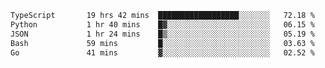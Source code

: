 <!--START_SECTION:waka-->

```txt
TypeScript       19 hrs 42 mins  ██████████████████░░░░░░░   72.18 %
Python           1 hr 40 mins    █▓░░░░░░░░░░░░░░░░░░░░░░░   06.15 %
JSON             1 hr 24 mins    █▒░░░░░░░░░░░░░░░░░░░░░░░   05.19 %
Bash             59 mins         █░░░░░░░░░░░░░░░░░░░░░░░░   03.63 %
Go               41 mins         ▓░░░░░░░░░░░░░░░░░░░░░░░░   02.52 %
```

<!--END_SECTION:waka-->